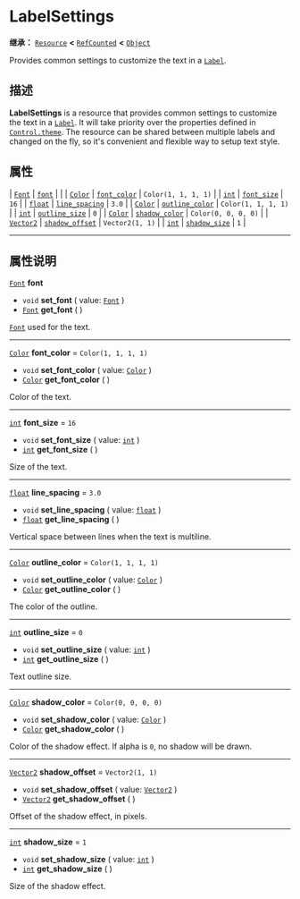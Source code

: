<!-- ⚠ 请勿编辑本文件 ⚠ -->
<!-- 本文档使用脚本从 WeDot 引擎源码仓库生成。 -->
<!-- 生成脚本：https://github.com/WeDot-Engine/WeDot/tree/4.3/doc/tools/make_md.py； -->
<!-- 原文件：https://github.com/WeDot-Engine/WeDot/tree/4.3/doc/classes/LabelSettings.xml。 -->

<div id="_class_labelsettings"></div>

# LabelSettings

**继承：** [`Resource`](class_resource.md) **<** [`RefCounted`](class_refcounted.md) **<** [`Object`](class_object.md)

Provides common settings to customize the text in a [`Label`](class_label.md).

## 描述

**LabelSettings** is a resource that provides common settings to customize the text in a [`Label`](class_label.md). It will take priority over the properties defined in [`Control.theme`](#class_control_property_theme). The resource can be shared between multiple labels and changed on the fly, so it's convenient and flexible way to setup text style.

## 属性

| [`Font`](class_font.md)       | [`font`](#class_labelsettings_property_font)                   |                       |
| [`Color`](class_color.md)     | [`font_color`](#class_labelsettings_property_font_color)       | ``Color(1, 1, 1, 1)`` |
| [`int`](class_int.md)         | [`font_size`](#class_labelsettings_property_font_size)         | ``16``                |
| [`float`](class_float.md)     | [`line_spacing`](#class_labelsettings_property_line_spacing)   | ``3.0``               |
| [`Color`](class_color.md)     | [`outline_color`](#class_labelsettings_property_outline_color) | ``Color(1, 1, 1, 1)`` |
| [`int`](class_int.md)         | [`outline_size`](#class_labelsettings_property_outline_size)   | ``0``                 |
| [`Color`](class_color.md)     | [`shadow_color`](#class_labelsettings_property_shadow_color)   | ``Color(0, 0, 0, 0)`` |
| [`Vector2`](class_vector2.md) | [`shadow_offset`](#class_labelsettings_property_shadow_offset) | ``Vector2(1, 1)``     |
| [`int`](class_int.md)         | [`shadow_size`](#class_labelsettings_property_shadow_size)     | ``1``                 |

<!-- rst-class:: classref-section-separator -->

---

## 属性说明

<div id="_class_labelsettings_property_font"></div>

[`Font`](class_font.md) **font** <div id="class_labelsettings_property_font"></div>

- `void` **set_font** ( value: [`Font`](class_font.md) )
- [`Font`](class_font.md) **get_font** ( )

[`Font`](class_font.md) used for the text.

<!-- rst-class:: classref-item-separator -->

---

<div id="_class_labelsettings_property_font_color"></div>

[`Color`](class_color.md) **font_color** = ``Color(1, 1, 1, 1)`` <div id="class_labelsettings_property_font_color"></div>

- `void` **set_font_color** ( value: [`Color`](class_color.md) )
- [`Color`](class_color.md) **get_font_color** ( )

Color of the text.

<!-- rst-class:: classref-item-separator -->

---

<div id="_class_labelsettings_property_font_size"></div>

[`int`](class_int.md) **font_size** = ``16`` <div id="class_labelsettings_property_font_size"></div>

- `void` **set_font_size** ( value: [`int`](class_int.md) )
- [`int`](class_int.md) **get_font_size** ( )

Size of the text.

<!-- rst-class:: classref-item-separator -->

---

<div id="_class_labelsettings_property_line_spacing"></div>

[`float`](class_float.md) **line_spacing** = ``3.0`` <div id="class_labelsettings_property_line_spacing"></div>

- `void` **set_line_spacing** ( value: [`float`](class_float.md) )
- [`float`](class_float.md) **get_line_spacing** ( )

Vertical space between lines when the text is multiline.

<!-- rst-class:: classref-item-separator -->

---

<div id="_class_labelsettings_property_outline_color"></div>

[`Color`](class_color.md) **outline_color** = ``Color(1, 1, 1, 1)`` <div id="class_labelsettings_property_outline_color"></div>

- `void` **set_outline_color** ( value: [`Color`](class_color.md) )
- [`Color`](class_color.md) **get_outline_color** ( )

The color of the outline.

<!-- rst-class:: classref-item-separator -->

---

<div id="_class_labelsettings_property_outline_size"></div>

[`int`](class_int.md) **outline_size** = ``0`` <div id="class_labelsettings_property_outline_size"></div>

- `void` **set_outline_size** ( value: [`int`](class_int.md) )
- [`int`](class_int.md) **get_outline_size** ( )

Text outline size.

<!-- rst-class:: classref-item-separator -->

---

<div id="_class_labelsettings_property_shadow_color"></div>

[`Color`](class_color.md) **shadow_color** = ``Color(0, 0, 0, 0)`` <div id="class_labelsettings_property_shadow_color"></div>

- `void` **set_shadow_color** ( value: [`Color`](class_color.md) )
- [`Color`](class_color.md) **get_shadow_color** ( )

Color of the shadow effect. If alpha is `0`, no shadow will be drawn.

<!-- rst-class:: classref-item-separator -->

---

<div id="_class_labelsettings_property_shadow_offset"></div>

[`Vector2`](class_vector2.md) **shadow_offset** = ``Vector2(1, 1)`` <div id="class_labelsettings_property_shadow_offset"></div>

- `void` **set_shadow_offset** ( value: [`Vector2`](class_vector2.md) )
- [`Vector2`](class_vector2.md) **get_shadow_offset** ( )

Offset of the shadow effect, in pixels.

<!-- rst-class:: classref-item-separator -->

---

<div id="_class_labelsettings_property_shadow_size"></div>

[`int`](class_int.md) **shadow_size** = ``1`` <div id="class_labelsettings_property_shadow_size"></div>

- `void` **set_shadow_size** ( value: [`int`](class_int.md) )
- [`int`](class_int.md) **get_shadow_size** ( )

Size of the shadow effect.

[^virtual]: 本方法通常需要用户覆盖才能生效。
[^const]: 本方法无副作用，不会修改该实例的任何成员变量。
[^vararg]: 本方法除了能接受在此处描述的参数外，还能够继续接受任意数量的参数。
[^constructor]: 本方法用于构造某个类型。
[^static]: 调用本方法无需实例，可直接使用类名进行调用。
[^operator]: 本方法描述的是使用本类型作为左操作数的有效运算符。
[^bitfield]: 这个值是由下列位标志构成位掩码的整数。
[^void]: 无返回值。
